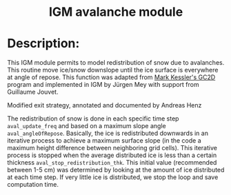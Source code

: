 ### <h1 align="center" id="title">IGM avalanche module  </h1>

# Description:

This IGM module permits to model redistribution of snow due to avalanches.
This routine move ice/snow downslope until the ice surface is everywhere
at angle of repose. This function was adapted from 
[Mark Kessler's GC2D](https://github.com/csdms-contrib/gc2d)
program and implemented in IGM by Jürgen Mey with support from Guillaume Jouvet.
 
Modified exit strategy, annotated and documented by Andreas Henz

The redistribution of snow is done in each specific time step `aval_update_freq` and based on a maximum slope angle `aval_angleOfRepose`. Basically, the ice is redistributed downwards in an iterative process to achieve a maximum surface slope (in the code a maximum height difference between neighboring grid cells). This iterative process is stopped when the average distributed ice is less than a certain thickness `aval_stop_redistribution_thk`. This initial value (recommended between 1-5 cm) was determined by looking at the amount of ice distributed at each time step. If very little ice is distributed, we stop the loop and save computation time.